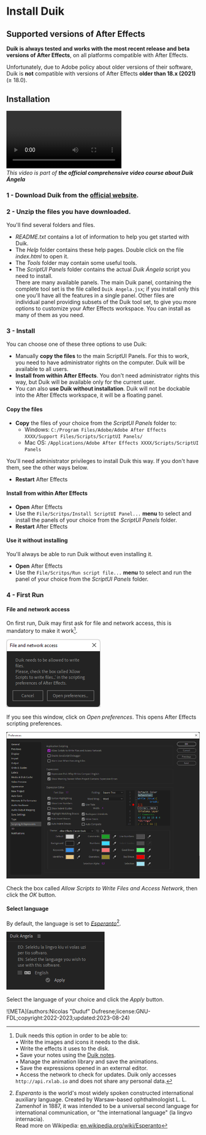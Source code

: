 # Install Duik

## Supported versions of After Effects

**Duik is always tested and works with the most recent release and beta versions of After Effects**, on all platforms compatible with After Effects.

Unfortunately, due to Adobe policy about older versions of their software, Duik is **not** compatible with versions of After Effects **older than 18.x (2021)** (≥ 18.0).

## Installation

![RXLAB_VIDEO](https://rxlaboratory.org/wp-content/uploads/rx-videos/Duik17_B01_Install__EN_720.mp4)  
*This video is part of __the official comprehensive video course about Duik Ángela__*

### **1 - Download** Duik from the [official website](https://rxlaboratory.org/tools/duik-angela/).

### **2 - Unzip** the files you have downloaded.

You'll find several folders and files.

- *README.txt* contains a lot of information to help you get started with Duik.
- The *Help* folder contains these help pages. Double click on the file *index.html* to open it.
- The *Tools* folder may contain some useful tools.
- The *ScriptUI Panels* folder contains the actual *Duik Ángela* script you need to install.  
  There are many available panels. The main Duik panel, containing the complete tool set is the file called `Duik Angela.jsx`; if you install only this one you'll have all the features in a single panel. Other files are individual panel providing subsets of the Duik tool set, to give you more options to customize your After Effects workspace. You can install as many of them as you need.

### **3 - Install**

You can choose one of these three options to use Duik:

- Manually **copy the files** to the main ScriptUI Panels.
  For this to work, you need to have administrator rights on the computer. Duik will be available to all users.
- **Install from within After Effects**.
  You don't need administrator rights this  way, but Duik will be available only for the current user.
- You can also **use Duik without installation**.
  Duik will not be dockable into the After Effects workspace, it will be a floating panel.

#### Copy the files

- **Copy** the files of your choice from the *ScriptUI Panels* folder to:
    - Windows: `C:/Program Files/Adobe/Adobe After Effects XXXX/Support Files/Scripts/ScriptUI Panels/`  
    - Mac OS: `/Applications/Adobe After Effects XXXX/Scripts/ScriptUI Panels`

You'll need administrator privileges to install Duik this way. If you don't have them, see the other ways below.

- **Restart** After Effects

#### Install from within After Effects

- **Open** After Effects
- Use the `File/Scritps/Install ScriptUI Panel...` **menu** to select and install the panels of your choice from the *ScriptUI Panels* folder.
- **Restart** After Effects

#### Use it without installing

You'll always be able to run Duik without even installing it.

- **Open** After Effects
- Use the `File/Scritps/Run script file...` **menu** to select and run the panel of your choice from the *ScriptUI Panels* folder.

### **4 - First Run**

#### File and network access

On first run, Duik may first ask for file and network access, this is mandatory to make it work[^1].

![](../img/duik/install/file_network_access.png)

If you see this window, click on *Open preferences*. This opens After Effects scripting preferences.

![](../img/ae/file_network_access.png)

Check the box called *Allow Scripts to Write Files and Access Network*, then click the *OK* button.

#### Select language

By default, the language is set to [*Esperanto*](https://en.wikipedia.org/wiki/Esperanto)[^2].

![](../img/duik/install/language.png)

Select the language of your choice and click the *Apply* button.

[^1]: Duik needs this option in order to be able to:  
    • Write the images and icons it needs to the disk.  
    • Write the effects it uses to the disk.  
    • Save your notes using the [Duik notes](../guide/notes.md).  
    • Manage the animation library and save the animations.  
    • Save the expressions opened in an external editor.  
    • Access the network to check for updates. Duik only accesses `http://api.rxlab.io` and does not share any personal data.

[^2]: *Esperanto* is the world's most widely spoken constructed international auxiliary language. Created by Warsaw-based ophthalmologist L. L. Zamenhof in 1887, it was intended to be a universal second language for international communication, or "the international language" (la lingvo internacia).  
    Read more on Wikipedia: [en.wikipedia.org/wiki/Esperanto](https://en.wikipedia.org/wiki/Esperanto)

![META](authors:Nicolas "Duduf" Dufresne;license:GNU-FDL;copyright:2022-2023;updated:2023-08-24)
